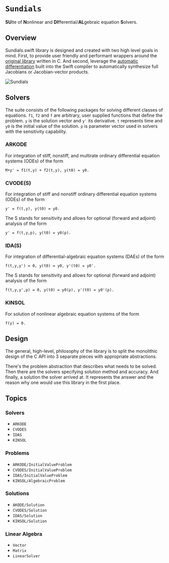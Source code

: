 # ``Sundials``

**SU**ite of **N**onlinear and **DI**fferential/**AL**gebraic equation **S**olvers.



## Overview

Sundials.swift library is designed and created with two high level goals in mind. First, to provide user friendly and performant wrappers around the [original library][Sundials] written in C. And second, leverage the [automatic differentiation][Differentiable Programming] built into the Swift compiler to automatically synthesize full Jacobians or Jacobian-vector products.

![Sundials](Sundials.jpg) <!-- https://unsplash.com/photos/cJLokI4adx8 -->


## Solvers

The suite consists of the following packages for solving different classes of equations. `f1`, `f2` and `f` are arbitrary, user supplied functions that define the problem. `y` is the solution vector and `y'` its derivative. `t` represents time and `y0` is the initial value of the solution. `p` is parameter vector used in solvers with the sensitivity capability.


### ARKODE

For integration of stiff, nonstiff, and multirate ordinary differential equation systems (ODEs) of the form

```
M•y' = f1(t,y) + f2(t,y), y(t0) = y0.
```


### CVODE(S)

For integration of stiff and nonstiff ordinary differential equation systems (ODEs) of the form

```
y' = f(t,y), y(t0) = y0.
```

The S stands for sensitivity and allows for optional (forward and adjoint)  analysis of the form

```
y' = f(t,y,p), y(t0) = y0(p).
```


### IDA(S)

For integration of differential-algebraic equation systems (DAEs) of the form

```
f(t,y,y') = 0, y(t0) = y0, y'(t0) = y0'.
```

The S stands for sensitivity and allows for optional (forward and adjoint)  analysis of the form

```
f(t,y,y',p) = 0, y(t0) = y0(p), y'(t0) = y0'(p).
```


### KINSOL

For solution of nonlinear algebraic equation systems of the form

```
f(y) = 0.
```


## Design

The general, high-level, philosophy of the library is to split the monolithic design of the C API into 3 separate pieces with appropriate abstractions.

There's the problem abstraction that describes what needs to be solved. Then there are the solvers specifying solution method and accuracy. And finally, a solution the solver arrived at. It represents the answer and the reason why one would use this library in the first place.


[Sundials]: https://computing.llnl.gov/projects/sundials
[Differentiable Programming]: https://github.com/apple/swift/blob/main/docs/DifferentiableProgramming.md


## Topics

### Solvers

- ``ARKODE``
- ``CVODES``
- ``IDAS``
- ``KINSOL``

### Problems

- ``ARKODE/InitialValueProblem``
- ``CVODES/InitialValueProblem``
- ``IDAS/InitialValueProblem``
- ``KINSOL/AlgebraicProblem``

### Solutions

- ``AKODE/Solution``
- ``CVODES/Solution``
- ``IDAS/Solution``
- ``KINSOL/Solution``

### Linear Algebra

- ``Vector``
- ``Matrix``
- ``LinearSolver``
